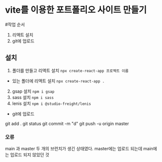 # vite를 이용한 포트폴리오 사이트 만들기

#작업 순서 
1. 리액트 설치
2. git에 업로드

## 설치
1. 폴더를 만들고 리액트 설치 `npx create-react-app 프로젝트 이름`
- 있는 폴더에 리액트 설치 `npx create-react-app .`
2. gsap 설치 `npm i gsap`
3. sass 설치 `npm i sass`
4. lenis 설치 `npm i @studio-freight/lenis`

- git에 업로드

git add .
git status
git commit -m "d"
git push -u origin master 

### 오류 

main 과 master 두 개의 브런치가 생긴 상태였다. 
master에는 업로드 되는데 main에는 업로드 되지 않았던 것
